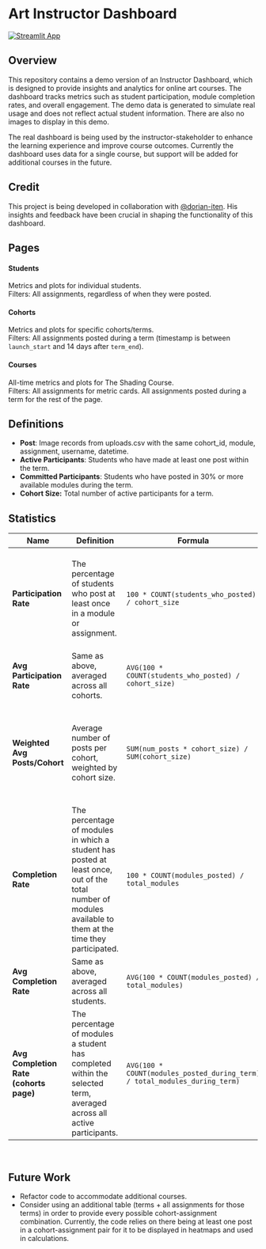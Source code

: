 # Art Instructor Dashboard
[![Streamlit App](https://static.streamlit.io/badges/streamlit_badge_black_white.svg)](https://art-instructor-dashboard.streamlit.app/)

## Overview
This repository contains a demo version of an Instructor Dashboard, which is designed to provide insights and analytics for online art courses. The dashboard tracks metrics such as student participation, module completion rates, and overall engagement. The demo data is generated to simulate real usage and does not reflect actual student information. There are also no images to display in this demo.

The real dashboard is being used by the instructor-stakeholder to enhance the learning experience and improve course outcomes. Currently the dashboard uses data for a single course, but support will be added for additional courses in the future.

## Credit
This project is being developed in collaboration with [@dorian-iten](https://github.com/dorian-iten). His insights and feedback have been crucial in shaping the functionality of this dashboard.

## Pages
#### Students
Metrics and plots for individual students.<br>
Filters: All assignments, regardless of when they were posted.
#### Cohorts
Metrics and plots for specific cohorts/terms.<br>
Filters: All assignments posted during a term (timestamp is between `launch_start` and 14 days after `term_end`).
#### Courses
All-time metrics and plots for The Shading Course.<br>
Filters: All assignments for metric cards. All assignments posted during a term for the rest of the page.

## Definitions
- **Post**: Image records from uploads.csv with the same cohort_id, module, assignment, username, datetime.
- **Active Participants**: Students who have made at least one post within the term.
- **Committed Participants**: Students who have posted in 30% or more available modules during the term.
- **Cohort Size:** Total number of active participants for a term.

## Statistics

| Name          | Definition                                         | Formula                                                                | Significance                                          |
|----------------------|----------------------------------------------------|-----------------------------------------------------------------------------|-------------------------------------------------------|
| **Participation Rate**      | The percentage of students who post at least once in a module or assignment.           | ```100 * COUNT(students_who_posted) / cohort_size```                               | Indicates how much of the student body is participating in different areas of the course. Breadth of engagement.          |
| **Avg Participation Rate**      | Same as above, averaged across all cohorts.           | ```AVG(100 * COUNT(students_who_posted) / cohort_size)```                               | |
| **Weighted Avg Posts/Cohort**     | Average number of posts per cohort, weighted by cohort size.      | ```SUM(num_posts * cohort_size) / SUM(cohort_size)```               | Shows what modules and assignments generate more activity from participating students. Depth of engagement.               |
| **Completion Rate**   | The percentage of modules in which a student has posted at least once, out of the total number of modules available to them at the time they participated.         | ```100 * COUNT(modules_posted) / total_modules``` | Understand individual student behavior.       |
| **Avg Completion Rate** | Same as above, averaged across all students.        | ```AVG(100 * COUNT(modules_posted) / total_modules)``` | Understand the behavior of the average student.     |
| **Avg Completion Rate (cohorts page)** | The percentage of modules a student has completed within the selected term, averaged across all active participants.        | ```AVG(100 * COUNT(modules_posted_during_term) / total_modules_during_term)``` | Understand completion  within a single term.     |
<br>

## Future Work
- Refactor code to accommodate additional courses.
- Consider using an additional table (terms + all assignments for those terms) in order to provide every possible cohort-assignment combination. Currently, the code relies on there being at least one post in a cohort-assignment pair for it to be displayed in heatmaps and used in calculations.